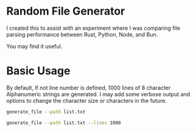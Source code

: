 # Random File Generator

I created this to assist with an experiment where I was comparing file parsing performance
between Rust, Python, Node, and Bun.

You may find it useful.

# Basic Usage

By default, if not line number is defined, 1000 lines of 8 character Alphanumeric strings are generated.
I may add some verbose output and options to change the character size or characters in the future.

```bash
generate_file --path list.txt

generate_file --path list.txt --lines 1000
```
